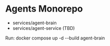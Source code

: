 # Agents Monorepo

- services/agent-brain
- services/agent-service (TBD)

Run:
  docker compose up -d --build agent-brain
